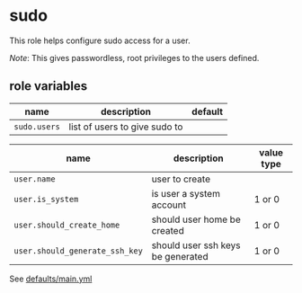 # sudo

This role helps configure sudo access for a user.

*Note*: This gives passwordless, root privileges to the users defined.

## role variables

|name|description|default|
|----|-----------|-------|
|`sudo.users`|list of users to give sudo to||

|name|description|value type|
|----|-----------|-------|
|`user.name`|user to create||
|`user.is_system`|is user a system account|1 or 0|
|`user.should_create_home`|should user home be created|1 or 0|
|`user.should_generate_ssh_key`|should user ssh keys be generated|1 or 0|


See [defaults/main.yml](https://github.com/ryankanno/ansible-roles/blob/master/sudo/defaults/main.yml)
